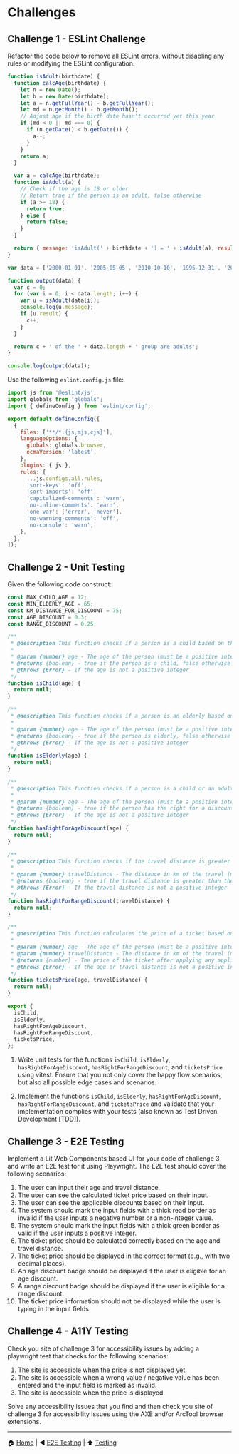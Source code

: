 # Challenges

## Challenge 1 - ESLint Challenge

Refactor the code below to remove all ESLint errors, without disabling any rules or modifying the ESLint configuration.

```javascript
function isAdult(birthdate) {
  function calcAge(birthdate) {
    let n = new Date();
    let b = new Date(birthdate);
    let a = n.getFullYear() - b.getFullYear();
    let md = n.getMonth() - b.getMonth();
    // Adjust age if the birth date hasn't occurred yet this year
    if (md < 0 || md === 0) {
      if (n.getDate() < b.getDate()) {
        a--;
      }
    }
    return a;
  }

  var a = calcAge(birthdate);
  function isAdult(a) {
    // Check if the age is 18 or older
    // Return true if the person is an adult, false otherwise
    if (a >= 18) {
      return true;
    } else {
      return false;
    }
  }

  return { message: 'isAdult(' + birthdate + ') = ' + isAdult(a), result: isAdult(a) };
}

var data = ['2000-01-01', '2005-05-05', '2010-10-10', '1995-12-31', '2021-01-01'];

function output(data) {
  var c = 0;
  for (var i = 0; i < data.length; i++) {
    var u = isAdult(data[i]);
    console.log(u.message);
    if (u.result) {
      c++;
    }
  }

  return c + ' of the ' + data.length + ' group are adults';
}

console.log(output(data));
```

Use the following `eslint.config.js` file:

```javascript
import js from '@eslint/js';
import globals from 'globals';
import { defineConfig } from 'eslint/config';

export default defineConfig([
  {
    files: ['**/*.{js,mjs,cjs}'],
    languageOptions: {
      globals: globals.browser,
      ecmaVersion: 'latest',
    },
    plugins: { js },
    rules: {
      ...js.configs.all.rules,
      'sort-keys': 'off',
      'sort-imports': 'off',
      'capitalized-comments': 'warn', 
      'no-inline-comments': 'warn',
      'one-var': ['error', 'never'],
      'no-warning-comments': 'off',
      'no-console': 'warn',
    },
  },
]);
```

## Challenge 2 - Unit Testing

Given the following code construct:

```javascript
const MAX_CHILD_AGE = 12;
const MIN_ELDERLY_AGE = 65;
const KM_DISTANCE_FOR_DISCOUNT = 75;
const AGE_DISCOUNT = 0.3;
const RANGE_DISCOUNT = 0.25;

/**
 * @description This function checks if a person is a child based on their age.
 *
 * @param {number} age - The age of the person (must be a positive integer)
 * @returns {boolean} - true if the person is a child, false otherwise
 * @throws {Error} - If the age is not a positive integer
 */
function isChild(age) {
  return null;
}

/**
 * @description This function checks if a person is an elderly based on their age.
 *
 * @param {number} age - The age of the person (must be a positive integer)
 * @returns {boolean} - true if the person is elderly, false otherwise
 * @throws {Error} - If the age is not a positive integer
 */
function isElderly(age) {
  return null;
}

/**
 * @description This function checks if a person is a child or an adult based on their age.
 *
 * @param {number} age - The age of the person (must be a positive integer)
 * @returns {boolean} - true if the person has the right for a discount, false otherwise
 * @throws {Error} - If the age is not a positive integer
 */
function hasRightForAgeDiscount(age) {
  return null;
}

/**
 * @description This function checks if the travel distance is greater than the defined distance for a discount.
 *
 * @param {number} travelDistance - The distance in km of the travel (must be a positive integer)
 * @returns {boolean} - true if the travel distance is greater than the defined distance for a discount, false otherwise
 * @throws {Error} - If the travel distance is not a positive integer
 */
function hasRightForRangeDiscount(travelDistance) {
  return null;
}

/**
 * @description This function calculates the price of a ticket based on the age of the person and the travel distance.
 *
 * @param {number} age - The age of the person (must be a positive integer)
 * @param {number} travelDistance - The distance in km of the travel (must be a positive integer)
 * @returns {number} - The price of the ticket after applying any applicable discounts (AGE_DISCOUNT and RANGE_DISCOUNT)
 * @throws {Error} - If the age or travel distance is not a positive integer
 */
function ticketsPrice(age, travelDistance) {
  return null;
}

export {
  isChild,
  isElderly,
  hasRightForAgeDiscount,
  hasRightForRangeDiscount,
  ticketsPrice,
};
```

1. Write unit tests for the functions `isChild`, `isElderly`, `hasRightForAgeDiscount`, `hasRightForRangeDiscount`, and `ticketsPrice` using vitest. Ensure that you not only cover the happy flow scenarios, but also all possible edge cases and scenarios.

2. Implement the functions `isChild`, `isElderly`, `hasRightForAgeDiscount`, `hasRightForRangeDiscount`, and `ticketsPrice` and validate that your implementation complies with your tests (also known as Test Driven Development [TDD]).

## Challenge 3 - E2E Testing

Implement a Lit Web Components based UI for your code of challenge 3 and write an E2E test for it using Playwright. The E2E test should cover the following scenarios:

1. The user can input their age and travel distance.
2. The user can see the calculated ticket price based on their input.
3. The user can see the applicable discounts based on their input.
4. The system should mark the input fields with a thick read border as invalid if the user inputs a negative number or a non-integer value.
5. The system should mark the input fields with a thick green border as valid if the user inputs a positive integer.
6. The ticket price should be calculated correctly based on the age and travel distance.
7. The ticket price should be displayed in the correct format (e.g., with two decimal places).
8. An age discount badge should be displayed if the user is eligible for an age discount.
9. A range discount badge should be displayed if the user is eligible for a range discount.
10. The ticket price information should not be displayed while the user is typing in the input fields. 

## Challenge 4 - A11Y Testing

Check you site of challenge 3 for accessibility issues by adding a playwright test that checks for the following scenarios:

1. The site is accessible when the price is not displayed yet.
2. The site is accessible when a wrong value / negative value has been entered and the input field is marked as invalid.
3. The site is accessible when the price is displayed.

Solve any accessibility issues that you find and then check you site of challenge 3 for accessibility issues using the AXE and/or ArcTool browser extensions.

---

:house: [Home](../README.md) | :arrow_backward: [E2E Testing](./e2e-testing.md) | :arrow_up:
[Testing](./README.md)
